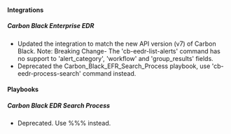 
#### Integrations

##### Carbon Black Enterprise EDR

- Updated the integration to match the new API version (v7) of Carbon Black.
  Note: Breaking Change- The 'cb-eedr-list-alerts' command has no support to 'alert_category', 'workflow' and 'group_results' fields.
- Deprecated the Carbon_Black_EFR_Search_Process playbook, use 'cb-eedr-process-search' command instead.

#### Playbooks

##### Carbon Black EDR Search Process

- Deprecated. Use %%% instead.

